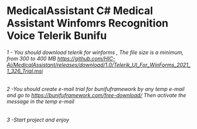 
# MedicalAssistant C# Medical Assistant Winfomrs Recognition Voice Telerik  Bunifu




###### 1 - You should download telerik for winforms , The file size is a minimum, from 300 to 400 MB https://github.com/HIC-Ai/MedicalAssistant/releases/download/1.0/Telerik_UI_For_WinForms_2021_1_326_Trial.msi
###### 2 -You should create e-mail trial for bunifuframework by any temp e-mail and go to https://bunifuframework.com/free-download/ Then activate the message in the temp e-mail
###### 3 -Start project and enjoy
